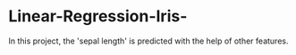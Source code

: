 # Linear-Regression-Iris-
In this project, the 'sepal length' is predicted with the help of other features. 
